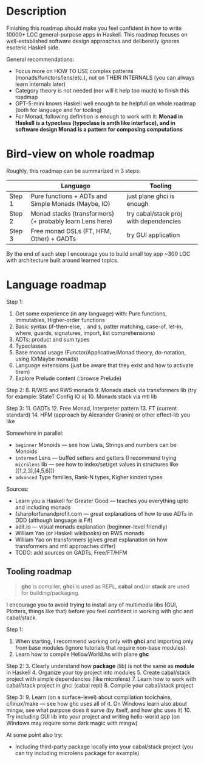 # Description

Finishing this roadmap should make you feel confident in how to write 10000+ LOC general-purpose apps in Haskell.
This roadmap focuses on well-established software design approaches and deliberetly ignores esoteric Haskell side.

General recommendations:
* Focus more on HOW TO USE complex patterns (monads/functors/lens/etc.), not on THEIR INTERNALS (you can always learn internals later)
* Category theory is not needed (nor will it help too much) to finish this roadmap
* GPT-5-mini knows Haskell well enough to be helpfull on whole roadmap (both for language and for tooling)
* For Monad, following definition is enough to work with it:
  **Monad in Haskell is a typeclass (typeclass is smth like interface), and in software design Monad is a pattern for composing computations**

# Bird-view on whole roadmap

Roughly, this roadmap can be summarized in 3 steps:

|   |Language|Tooling|
|---|---|---|
|Step 1| Pure functions + ADTs and Simple Monads (Maybe, IO)		| just plane ghci is enough					|
|Step 2| Monad stacks (transformers) (+ probably learn Lens here)	| try cabal/stack proj with dependencies	|
|Step 3| Free monad DSLs (FT, HFM, Other) + GADTs					| try GUI application						|

By the end of each step I encourage you to build small toy app ~300 LOC with architecture built around learned topics.

# Language roadmap

Step 1:
 1. Get some experience (in any language) with: Pure functions, Immutables, Higher-order functions
 2. Basic syntax (if-then-else, `.` and `$`, patter matching, case-of, let-in, where, guards, signatures, import, list comprehensions)
 3. ADTs: product and sum types
 4. Typeclasses
 5. Base monad usage (Functor/Applicative/Monad theory, do-notation, using IO/Maybe monads)
 6. Language extensions (just be aware that they exist and how to activate them)
 7. Explore Prelude content (:browse Prelude)

Step 2:
 8. R/W/S and RWS monads
 9. Monads stack via transformers lib (try for example: StateT Config IO a)
10. Monads stack via mtl lib

Step 3:
11. GADTs
12. Free Monad, Interpreter pattern
13. FT (current standard)
14. HFM (approach by Alexander Granin) or other effect-lib you like

Somewhere in parallel:
* `beginner` Monoids — see how Lists, Strings and numbers can be Monoids 
* `intermed` Lens — buffed setters and getters (I recommend trying `microlens` lib — see how to index/set/get values in structures like [[1,2,3],[4,5,6]])
* `advanced` Type families, Rank-N types, Kigher kinded types

Sources:
* Learn you a Haskell for Greater Good — teaches you everything upto and including monads
* fsharpforfunandprofit.com — great explanations of how to use ADTs in DDD (although language is F#)
* adit.io — visual monads explanation (beginner-level friendly)
* William Yao (or Haskell wikibooks) on RWS monads
* William Yao on transformers (gives great explanation on how transformers and mtl approaches differ)
* TODO: add sources on GADTs, Free/FT/HFM

## Tooling roadmap

> **ghc** is compiler, **ghci** is used as REPL, **cabal** and/or **stack** are used for building/packaging.

I encourage you to avoid trying to install any of multimedia libs (GUI, Plotters, things like that) before you feel confident in working with ghc and cabal/stack.

Step 1:
 1. When starting, I recommend working only with **ghci** and importing only from base modules (ignore tutorials that require non-base modules).
 2. Learn how to compile HellowWorld.hs with plane **ghc**

Step 2:
 3. Clearly understand how **package** (lib) is not the same as **module** in Haskell 
 4. Organize your toy project into modules
 5. Create cabal/stack project with simple dependencies (like microlens)
 7. Learn how to work with cabal/stack project in ghci (cabal repl)
 8. Compile your cabal/stack project

Step 3:
 9. Learn (on a surface-level) about compilation toolchains, c/linux/make — see how ghc uses all of it.
	On Windows learn also about mingw, see what purpose does it surve (by itself, and how ghc uses it)
10. Try including GUI lib into your project and writing hello-world app (on Windows may require some dark magic with mingw)

At some point also try:
* Including third-party package locally into your cabal/stack project (you can try including microlens package for example)


